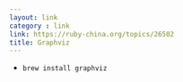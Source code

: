 ```yaml
---
layout: link
category : link
link: https://ruby-china.org/topics/26502
title: Graphviz
---
```


* `brew install graphviz`
